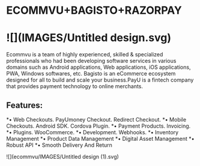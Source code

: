 # ECOMMVU+BAGISTO+RAZORPAY
![](IMAGES/Untitled design.svg)
===============
Ecommvu is a team of highly experienced, skilled & specialized professionals who had been developing software services in various domains such as Android applications, Web applications, iOS applications, PWA, Windows softwares, etc. 
Bagisto is an eCommerce ecosystem designed for all to build and scale your business.PayU is a fintech company that provides payment technology to online merchants.

## Features:
*•	Web Checkouts. PayUmoney Checkout. Redirect Checkout.
*•	Mobile Checkouts. Android SDK. Cordova Plugin.
*•	Payment Products. Invoicing.
*•	Plugins. WooCommerce.
*•	Development. Webhooks.
*•	Inventory Management
*•	Product Data Management
*•	Digital Asset Management
*•	Robust API
*•	Smooth Delivery And Return

![](ecommvu/IMAGES/Untitled design (1).svg)
